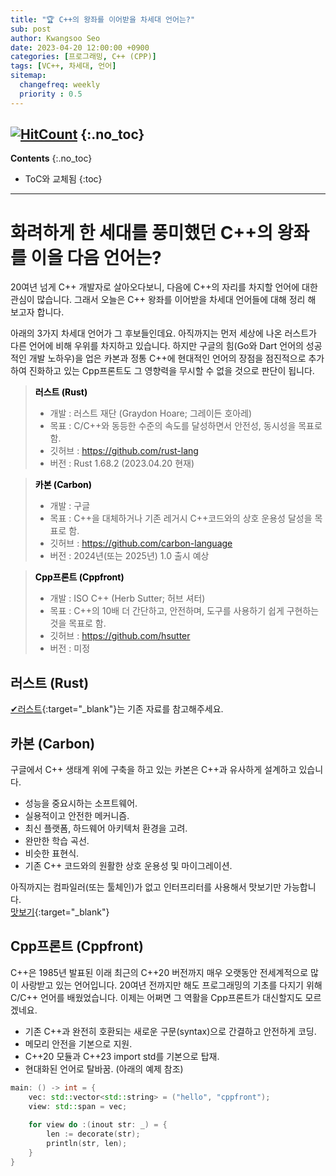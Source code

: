 ```yaml
---
title: "🏆 C++의 왕좌를 이어받을 차세대 언어는?"
sub: post
author: Kwangsoo Seo
date: 2023-04-20 12:00:00 +0900
categories: [프로그래밍, C++ (CPP)]
tags: [VC++, 차세대, 언어]
sitemap:
  changefreq: weekly
  priority : 0.5
---
```

[![HitCount](https://hits.dwyl.com/MonosLab/post31.svg?style=flat-square&show=unique)](http://hits.dwyl.com/MonosLab/post31)
{:.no_toc}
---
**Contents**
{:.no_toc}

* ToC와 교체됨
{:toc}  

---
# 화려하게 한 세대를 풍미했던 C++의 왕좌를 이을 다음 언어는?   
20여년 넘게 C++ 개발자로 살아오다보니, 다음에 C++의 자리를 차지할 언어에 대한 관심이 많습니다. 그래서 오늘은 C++ 왕좌를 이어받을 차세대 언어들에 대해 정리 해 보고자 합니다.

아래의 3가지 차세대 언어가 그 후보들인데요. 아직까지는 먼저 세상에 나온 러스트가 다른 언어에 비해 우위를 차지하고 있습니다. 하지만 구글의 힘(Go와 Dart 언어의 성공적인 개발 노하우)을 업은 카본과 정통 C++에 현대적인 언어의 장점을 점진적으로 추가하여 진화하고 있는 Cpp프론트도 그 영향력을 무시할 수 없을 것으로 판단이 됩니다.

> **<span style="color:black">러스트 (Rust)</span>**
> * 개발 : 러스트 재단 (Graydon Hoare; 그레이든 호아레)   
> * 목표 : C/C++와 동등한 수준의 속도를 달성하면서 안전성, 동시성을 목표로 함.   
> * 깃허브 : https://github.com/rust-lang
> * 버전 : Rust 1.68.2 (2023.04.20 현재)

> **<span style="color:black">카본 (Carbon)</span>**
> * 개발 : 구글   
> * 목표 : C++을 대체하거나 기존 레거시 C++코드와의 상호 운용성 달성을 목표로 함.   
> * 깃허브 : https://github.com/carbon-language
> * 버전 : 2024년(또는 2025년) 1.0 출시 예상

> **<span style="color:black">Cpp프론트 (Cppfront)</span>**
> * 개발 : ISO C++ (Herb Sutter; 허브 셔터)
> * 목표 : C++의 10배 더 간단하고, 안전하며, 도구를 사용하기 쉽게 구현하는 것을 목표로 함.   
> * 깃허브 : https://github.com/hsutter
> * 버전 : 미정

## 러스트 (Rust)   
[✔러스트](https://monoslab.github.io/posts/rust/){:target="_blank"}는 기존 자료를 참고해주세요.

## 카본 (Carbon)  
구글에서 C++ 생태계 위에 구축을 하고 있는 카본은 C++과 유사하게 설계하고 있습니다.
* 성능을 중요시하는 소프트웨어.
* 실용적이고 안전한 메커니즘.
* 최신 플랫폼, 하드웨어 아키텍처 환경을 고려.
* 완만한 학습 곡선.
* 비슷한 표현식.
* 기존 C++ 코드와의 원활한 상호 운용성 및 마이그레이션.

아직까지는 컴파일러(또는 툴체인)가 없고 인터프리터를 사용해서 맛보기만 가능합니다.   
[맛보기](https://carbon.compiler-explorer.com/){:target="_blank"}   

## Cpp프론트 (Cppfront)   
C++은 1985년 발표된 이래 최근의 C++20 버전까지 매우 오랫동안 전세계적으로 많이 사랑받고 있는 언어입니다. 20여년 전까지만 해도 프로그래밍의 기초를 다지기 위해 C/C++ 언어를 배웠었습니다. 이제는 어쩌면 그 역활을 Cpp프론트가 대신할지도 모르겠네요.
* 기존 C++과 완전히 호환되는 새로운 구문(syntax)으로 간결하고 안전하게 코딩.
* 메모리 안전을 기본으로 지원.
* C++20 모듈과 C++23 import std를 기본으로 탑재.
* 현대화된 언어로 탈바꿈. (아래의 예제 참조)

```cpp   
main: () -> int = {  
    vec: std::vector<std::string> = ("hello", "cppfront");  
    view: std::span = vec;  
  
    for view do :(inout str: _) = {  
        len := decorate(str);  
        println(str, len);  
    }  
}
```   
